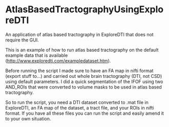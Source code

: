 # AtlasBasedTractographyUsingExploreDTI
An application of atlas based tractography in ExploreDTI that does not require the GUI.

This is an example of how to run atlas based tractography on the default example data that is available 
(http://www.exploredti.com/exampledataset.htm).  

Before running the script I made sure to have an FA map in nifti format (export stuff to...) and carried out whole brain tractography 
(DTI, not CSD) using default parameters. I did a quick segmentation of the IFOF using two AND_ROIs that were converted to volume masks
to be used in atlas based tractography. 

So to run the script, you need a DTI dataset converted to .mat file in ExploreDTI, an FA map of the dataset, a tract file, and your 
ROIs in nifti format. If you have all these files you can run the script and easily amend it to your own situation. 
